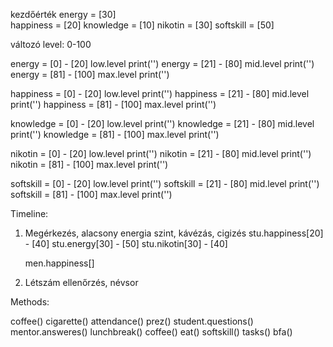 kezdőérték     energy = [30]    
               happiness = [20]
               knowledge = [10]
               nikotin = [30]
               softskill = [50]

változó level: 0-100

energy = [0]  - [20]    low.level print('')
energy = [21] - [80]    mid.level print('')
energy = [81] - [100]   max.level print('')

happiness = [0]  - [20]    low.level print('')
happiness = [21] - [80]    mid.level print('')
happiness = [81] - [100]   max.level print('')


knowledge = [0]  - [20]    low.level print('')
knowledge = [21] - [80]    mid.level print('')
knowledge = [81] - [100]   max.level print('')

nikotin = [0]  - [20]    low.level print('')
nikotin = [21] - [80]    mid.level print('')
nikotin = [81] - [100]   max.level print('')

softskill = [0]  - [20]    low.level print('')
softskill = [21] - [80]    mid.level print('')
softskill = [81] - [100]   max.level print('')


Timeline:
1. Megérkezés, alacsony energia szint, kávézás, cigizés 
    stu.happiness[20] - [40]
    stu.energy[30] - [50]
    stu.nikotin[30] - [40]

    men.happiness[] 
2. Létszám ellenőrzés, névsor



Methods:

coffee()
cigarette()
attendance()
prez()
student.questions()
mentor.answeres()
lunchbreak()
    coffee()
    eat()
    softskill()
tasks()
bfa()